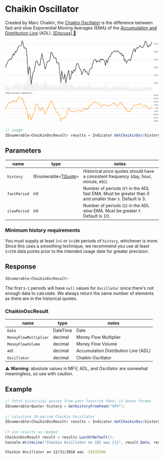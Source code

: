 ﻿# Chaikin Oscillator

Created by Marc Chaikin, the [Chaikin Oscillator](https://en.wikipedia.org/wiki/Chaikin_Analytics#Chaikin_Oscillator) is the difference between fast and slow Exponential Moving Averages (EMA) of the [Accumulation and Distribution Line](../adl/README.md) (ADL).
[[Discuss] :speech_balloon:](https://github.com/DaveSkender/Stock.Indicators/discussions/264 "Community discussion about this indicator")

![image](chart.png)

```csharp
// usage
IEnumerable<ChaikinOscResult> results = Indicator.GetChaikinOsc(history, fastPeriod, slowPeriod);  
```

## Parameters

| name | type | notes
| -- |-- |--
| `history` | IEnumerable\<[TQuote](../../docs/GUIDE.md#quote)\> | Historical price quotes should have a consistent frequency (day, hour, minute, etc).
| `fastPeriod` | int | Number of periods (`F`) in the ADL fast EMA.  Must be greater than 0 and smaller than `S`.  Default is 3.
| `slowPeriod` | int | Number of periods (`S`) in the ADL slow EMA.  Must be greater `F`.  Default is 10.

### Minimum history requirements

You must supply at least `2×S` or `S+100` periods of `history`, whichever is more.  Since this uses a smoothing technique, we recommend you use at least `S+250` data points prior to the intended usage date for greater precision.

## Response

```csharp
IEnumerable<ChaikinOscResult>
```

The first `S-1` periods will have `null` values for `Oscillator` since there's not enough data to calculate.  We always return the same number of elements as there are in the historical quotes.

### ChaikinOscResult

| name | type | notes
| -- |-- |--
| `Date` | DateTime | Date
| `MoneyFlowMultiplier` | decimal | Money Flow Multiplier
| `MoneyFlowVolume` | decimal | Money Flow Volume
| `Adl` | decimal | Accumulation Distribution Line (ADL)
| `Oscillator` | decimal | Chaikin Oscillator

:warning: **Warning**: absolute values in MFV, ADL, and Oscillator are somewhat meaningless, so use with caution.

## Example

```csharp
// fetch historical quotes from your favorite feed, in Quote format
IEnumerable<Quote> history = GetHistoryFromFeed("SPY");

// calculate 20-period Chaikin Oscillator
IEnumerable<ChaikinOscResult> results = Indicator.GetChaikinOsc(history,20);

// use results as needed
ChaikinOscResult result = results.LastOrDefault();
Console.WriteLine("Chaikin Oscillator on {0} was {1}", result.Date, result.ChaikinOsc);
```

```bash
Chaikin Oscillator on 12/31/2018 was -19135200
```
